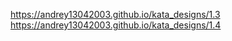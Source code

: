 https://andrey13042003.github.io/kata_designs/1.3
&nbsp;
https://andrey13042003.github.io/kata_designs/1.4
